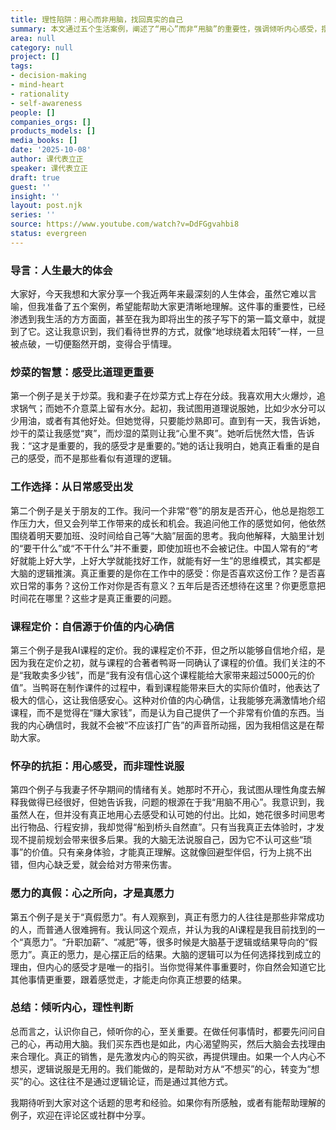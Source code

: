 ```yaml
---
title: 理性陷阱：用心而非用脑，找回真实的自己
summary: 本文通过五个生活案例，阐述了“用心”而非“用脑”的重要性，强调倾听内心感受，摆脱逻辑束缚，从而做出更符合真实自我的选择，实现真正的成长和价值。
area: null
category: null
project: []
tags:
- decision-making
- mind-heart
- rationality
- self-awareness
people: []
companies_orgs: []
products_models: []
media_books: []
date: '2025-10-08'
author: 课代表立正
speaker: 课代表立正
draft: true
guest: ''
insight: ''
layout: post.njk
series: ''
source: https://www.youtube.com/watch?v=DdFGgvahbi8
status: evergreen
---
```

### 导言：人生最大的体会

大家好，今天我想和大家分享一个我近两年来最深刻的人生体会，虽然它难以言喻，但我准备了五个案例，希望能帮助大家更清晰地理解。这件事的重要性，已经渗透到我生活的方方面面，甚至在我为即将出生的孩子写下的第一篇文章中，就提到了它。这让我意识到，我们看待世界的方式，就像“地球绕着太阳转”一样，一旦被点破，一切便豁然开朗，变得合乎情理。

### 炒菜的智慧：感受比道理更重要

第一个例子是关于炒菜。我和妻子在炒菜方式上存在分歧。我喜欢用大火爆炒，追求锅气；而她不介意菜上留有水分。起初，我试图用道理说服她，比如少水分可以少用油，或者有其他好处。但她觉得，只要能炒熟即可。直到有一天，我告诉她，炒干的菜让我感觉“爽”，而炒湿的菜则让我“心里不爽”。她听后恍然大悟，告诉我：“这才是重要的，我的感受才是重要的。”她的话让我明白，她真正看重的是自己的感受，而不是那些看似有道理的逻辑。

### 工作选择：从日常感受出发

第二个例子是关于朋友的工作。我问一个非常“卷”的朋友是否开心，他总是抱怨工作压力大，但又会列举工作带来的成长和机会。我追问他工作的感觉如何，他依然围绕着明天要加班、没时间给自己等“大脑”层面的思考。我向他解释，大脑里计划的“要干什么”或“不干什么”并不重要，即使加班也不会被记住。中国人常有的“考好就能上好大学，上好大学就能找好工作，就能有好一生”的思维模式，其实都是大脑的逻辑推演。真正重要的是你在工作中的感受：你是否喜欢这份工作？是否喜欢日常的事务？这份工作对你是否有意义？五年后是否还想待在这里？你更愿意把时间花在哪里？这些才是真正重要的问题。

### 课程定价：自信源于价值的内心确信

第三个例子是我AI课程的定价。我的课程定价不菲，但之所以能够自信地介绍，是因为我在定价之初，就与课程的合著者鸭哥一同确认了课程的价值。我们关注的不是“我敢卖多少钱”，而是“我有没有信心这个课程能给大家带来超过5000元的价值”。当鸭哥在制作课件的过程中，看到课程能带来巨大的实际价值时，他表达了极大的信心，这让我倍感安心。这种对价值的内心确信，让我能够充满激情地介绍课程，而不是觉得在“赚大家钱”，而是认为自己提供了一个非常有价值的东西。当我的内心确信时，我就不会被“不应该打广告”的声音所动摇，因为我相信这是在帮助大家。

### 怀孕的抗拒：用心感受，而非理性说服

第四个例子与我妻子怀孕期间的情绪有关。她那时不开心，我试图从理性角度去解释我做得已经很好，但她告诉我，问题的根源在于我“用脑不用心”。我意识到，我虽然人在，但并没有真正地用心去感受和认可她的付出。比如，她花很多时间思考出行物品、行程安排，我却觉得“船到桥头自然直”。只有当我真正去体验时，才发现不提前规划会带来很多后果。我的大脑无法说服自己，因为它不认可这些“琐事”的价值。只有亲身体验，才能真正理解。这就像回避型伴侣，行为上挑不出错，但内心缺乏爱，就会给对方带来伤害。

### 愿力的真假：心之所向，才是真愿力

第五个例子是关于“真假愿力”。有人观察到，真正有愿力的人往往是那些非常成功的人，而普通人很难拥有。我认同这个观点，并认为我的AI课程是我目前找到的一个“真愿力”。“升职加薪”、“减肥”等，很多时候是大脑基于逻辑或结果导向的“假愿力”。真正的愿力，是心摆正后的结果。大脑的逻辑可以为任何选择找到成立的理由，但内心的感受才是唯一的指引。当你觉得某件事重要时，你自然会知道它比其他事情更重要，跟着感觉走，才能走向你真正想要的结果。

### 总结：倾听内心，理性判断

总而言之，认识你自己，倾听你的心，至关重要。在做任何事情时，都要先问问自己的心，再动用大脑。我们买东西也是如此，内心渴望购买，然后大脑会去找理由来合理化。真正的销售，是先激发内心的购买欲，再提供理由。如果一个人内心不想买，逻辑说服是无用的。我们能做的，是帮助对方从“不想买”的心，转变为“想买”的心。这往往不是通过逻辑论证，而是通过其他方式。

我期待听到大家对这个话题的思考和经验。如果你有所感触，或者有能帮助理解的例子，欢迎在评论区或社群中分享。